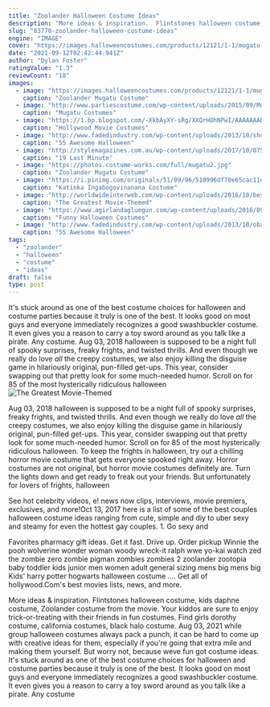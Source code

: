 ```yaml
---
title: "Zoolander Halloween Costume Ideas"
description: "More ideas & inspiration.  Flintstones halloween costume, kids daphne costume, Zoolander costume from the movie. Your kiddos are sure to enjoy trick-or-treating with their friends in fun costumes. Find girls dorothy costume, california costumes, black halo costume"
slug: "83770-zoolander-halloween-costume-ideas"
engine: "IMAGE"
cover: "https://images.halloweencostumes.com/products/12121/1-1/mugatu-costume.jpg"
date: "2021-09-12T02:42:44.941Z"
author: "Dylan Foster"
ratingValue: "1.3"
reviewCount: "18"
images:
  - image: "https://images.halloweencostumes.com/products/12121/1-1/mugatu-costume.jpg"
    caption: "Zoolander Mugatu Costume"
  - image: "http://www.partiescostume.com/wp-content/uploads/2015/09/Mugatu-Halloween-Costume.jpg"
    caption: "Mugatu Costumes"
  - image: "https://1.bp.blogspot.com/-XkbAyXY-sRg/XXQrHOhNPwI/AAAAAAADHoo/ZmhmCME-mPUecMrlGy8cxMdd0dYiIBIRQCLcBGAs/s1600/lucy%2Bpunch%2Bunfortunate%2Bevents%2Besme%2Bsqualor%2Boctopus%2Bcostume.jpg"
    caption: "Hollywood Movie Costumes"
  - image: "http://www.fadedindustry.com/wp-content/uploads/2013/10/show-Tyrone-Biggums-costume.jpg"
    caption: "55 Awesome Halloween"
  - image: "http://stylemagazines.com.au/wp-content/uploads/2017/10/0751942748067653c25d854dfbc97910-1.jpg"
    caption: "19 Last Minute"
  - image: "https://photos.costume-works.com/full/mugatu2.jpg"
    caption: "Zoolander Mugatu Costume"
  - image: "https://i.pinimg.com/originals/51/09/96/510996df70e65cac11dbe29158130969.jpg"
    caption: "Katinka Ingabogovinanana Costume"
  - image: "http://worldwideinterweb.com/wp-content/uploads/2016/10/best-tv-halloween-costumes.jpg"
    caption: "The Greatest Movie-Themed"
  - image: "https://www.agirlandagluegun.com/wp-content/uploads/2016/09/51746adcb88fdb68f581315a538331a9.jpg"
    caption: "Funny Halloween Costumes"
  - image: "http://www.fadedindustry.com/wp-content/uploads/2013/10/obama-poster-hope.jpg"
    caption: "55 Awesome Halloween"
tags:
  - "zoolander"
  - "halloween"
  - "costume"
  - "ideas"
draft: false
type: post
---
```


It's stuck around as one of the best costume choices for halloween and costume parties because it truly is one of the best. It looks good on most guys and everyone immediately recognizes a good swashbuckler costume. It even gives you a reason to carry a toy sword around as you talk like a pirate. Any costume. Aug 03, 2018 halloween is supposed to be a night full of spooky surprises, freaky frights, and twisted thrills. And even though we really do love *all* the creepy costumes, we also enjoy killing the disguise game in hilariously original, pun-filled get-ups. This year, consider swapping out that pretty look for some much-needed humor. Scroll on for 85 of the most hysterically ridiculous halloween
![The Greatest Movie-Themed](http://worldwideinterweb.com/wp-content/uploads/2016/10/best-tv-halloween-costumes.jpg "The Greatest Movie-Themed")

Aug 03, 2018 halloween is supposed to be a night full of spooky surprises, freaky frights, and twisted thrills. And even though we really do love *all* the creepy costumes, we also enjoy killing the disguise game in hilariously original, pun-filled get-ups. This year, consider swapping out that pretty look for some much-needed humor. Scroll on for 85 of the most hysterically ridiculous halloween. To keep the frights in halloween, try out a chilling horror movie costume that gets everyone spooked right away. Horror costumes are not original, but horror movie costumes definitely are. Turn the lights down and get ready to freak out your friends. But unfortunately for lovers of frights, halloween
<!--inArticleAds-->

<!--galleryOne-->

See hot celebrity videos, e! news now clips, interviews, movie premiers, exclusives, and more!Oct 13, 2017 here is a list of some of the best couples halloween costume ideas  ranging from cute, simple and diy to uber sexy and steamy  for even the hottest gay couples. 1. Go sexy and
<!--inArticleAds-->

<!--galleryTwo-->

Favorites pharmacy gift ideas. Get it fast. Drive up. Order pickup  Winnie the pooh wolverine wonder woman woody wreck-it ralph wwe yo-kai watch zed the zombie zero zombie pigman zombies zombies 2 zoolander zootopia baby toddler kids junior men women adult general sizing mens big mens big Kids' harry potter hogwarts halloween costume .... Get all of hollywood.Com's best movies lists, news, and more.
<!--galleryThree-->

More ideas & inspiration.  Flintstones halloween costume, kids daphne costume, Zoolander costume from the movie. Your kiddos are sure to enjoy trick-or-treating with their friends in fun costumes. Find girls dorothy costume, california costumes, black halo costume. Aug 03, 2021 while group halloween costumes always pack a punch, it can be hard to come up with creative ideas for them, especially if you're going that extra mile and making them yourself. But worry not, because weve fun got costume ideas. It's stuck around as one of the best costume choices for halloween and costume parties because it truly is one of the best. It looks good on most guys and everyone immediately recognizes a good swashbuckler costume. It even gives you a reason to carry a toy sword around as you talk like a pirate. Any costume